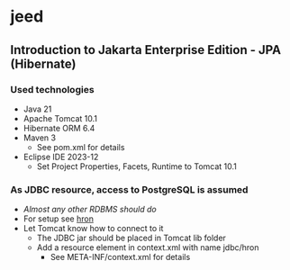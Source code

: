 # jeed
## Introduction to Jakarta Enterprise Edition - JPA (Hibernate)

### Used technologies
- Java 21
- Apache Tomcat 10.1
- Hibernate ORM 6.4
- Maven 3
    - See pom.xml for details
- Eclipse IDE 2023-12
    - Set Project Properties, Facets, Runtime to Tomcat 10.1

### As JDBC resource, access to PostgreSQL is assumed
- _Almost any other RDBMS should do_
- For setup see [hron](https://github.com/egalli64/hron)
- Let Tomcat know how to connect to it
  - The JDBC jar should be placed in Tomcat lib folder
  - Add a resource element in context.xml with name jdbc/hron
    - See META-INF/context.xml for details

